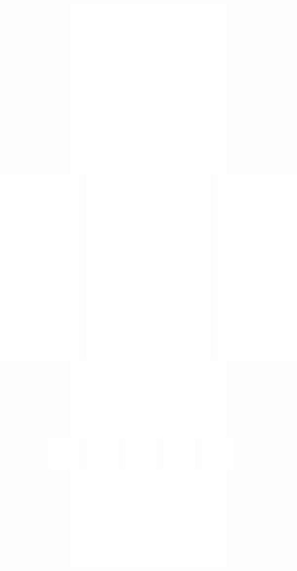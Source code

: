 <div style="display: flex; justify-content: center">
    <img src="sections/header.svg" alt="Header">
</div>

<div style="display: flex; justify-content: center">
    <img src="about.svg" alt="About">
</div>

<div style="display: flex; justify-content: center">
    <img src="sections/projects.svg" alt="Projects Title">
</div>

<div style="display: flex; justify-content: center; gap: 1.5rem; width: 90%; margin: auto;">
    <img src="projects/yawma.svg" alt="YAWMA">
    <img src="projects/catalyst.svg" alt="Catalyst">
    <img src="projects/aqueduct.svg" alt="Aqueduct">
</div>

<div style="display: flex; justify-content: center">
    <img src="sections/contact.svg" alt="Contact Title">
</div>

<div style="display: flex; justify-content: center; gap: 1.5rem; width: 90%">
    <img src="links/linkedin.svg" alt="linkedin">
    <img src="links/website.svg" alt="website">
    <img src="links/kofi.svg" alt="kofi">
    <img src="links/youtube.svg" alt="youtube">
    <img src="links/discord.svg" alt="discord">
</div>

<div style="display: flex; justify-content: center; margin-bottom: -270px">
    <img src="info.svg" alt="Contact Title">
</div>


